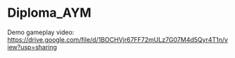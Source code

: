 # Diploma_AYM

Demo gameplay video: https://drive.google.com/file/d/1BOCHVjr67FF72mULz7G07M4d5Qyr4T1n/view?usp=sharing
